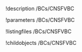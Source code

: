 !description /BCs/CNSFVBC

!parameters /BCs/CNSFVBC

!listingfiles /BCs/CNSFVBC

!childobjects /BCs/CNSFVBC
